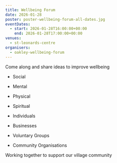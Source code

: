 ```yaml
---
title: Wellbeing Forum
date: 2026-01-28
poster: poster-wellbeing-forum-all-dates.jpg
eventDates:
  - start: 2026-01-28T16:00:00+00:00
    end: 2026-01-28T17:00:00+00:00
venues:
  - st-leonards-centre
organisers:
  - oakley-wellbeing-forum
---
```


Come along and share ideas to improve wellbeing

* Social
* Mental
* Physical
* Spiritual



* Individuals
* Businesses
* Voluntary Groups
* Community Organisations



Working together to support our village community

